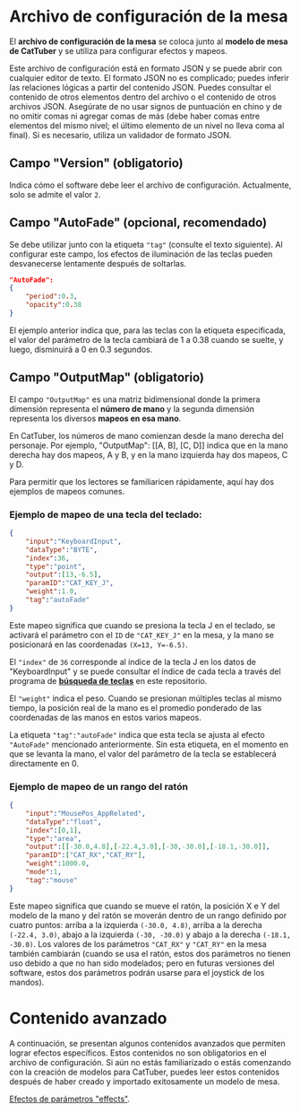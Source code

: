 # Archivo de configuración de la mesa
El **archivo de configuración de la mesa** se coloca junto al **modelo de mesa de CatTuber** y se utiliza para configurar efectos y mapeos.

Este archivo de configuración está en formato JSON y se puede abrir con cualquier editor de texto. El formato JSON no es complicado; puedes inferir las relaciones lógicas a partir del contenido JSON. Puedes consultar el contenido de otros elementos dentro del archivo o el contenido de otros archivos JSON. Asegúrate de no usar signos de puntuación en chino y de no omitir comas ni agregar comas de más (debe haber comas entre elementos del mismo nivel; el último elemento de un nivel no lleva coma al final). Si es necesario, utiliza un validador de formato JSON.

## Campo "Version" (obligatorio)
Indica cómo el software debe leer el archivo de configuración. Actualmente, solo se admite el valor `2`.

## Campo "AutoFade" (opcional, recomendado)

Se debe utilizar junto con la etiqueta `"tag"` (consulte el texto siguiente). Al configurar este campo, los efectos de iluminación de las teclas pueden desvanecerse lentamente después de soltarlas.

```json
"AutoFade":
{
	"period":0.3,
	"opacity":0.38
}
```
El ejemplo anterior indica que, para las teclas con la etiqueta especificada, el valor del parámetro de la tecla cambiará de 1 a 0.38 cuando se suelte,  y luego, disminuirá a 0 en 0.3 segundos.

## Campo "OutputMap" (obligatorio)
El campo `"OutputMap"` es una matriz bidimensional donde la primera dimensión representa el **número de mano** y la segunda dimensión representa los diversos **mapeos en esa mano**.

En CatTuber, los números de mano comienzan desde la mano derecha del personaje. Por ejemplo, "OutputMap": [[A, B], [C, D]] indica que en la mano derecha hay dos mapeos, A y B, y en la mano izquierda hay dos mapeos, C y D.

Para permitir que los lectores se familiaricen rápidamente, aquí hay dos ejemplos de mapeos comunes.

### Ejemplo de mapeo de una tecla del teclado:
```json
{
	"input":"KeyboardInput",
	"dataType":"BYTE",
	"index":36,
	"type":"point",
	"output":[13,-6.5],
	"paramID":"CAT_KEY_J",
	"weight":1.0,
	"tag":"autoFade"
}
```
Este mapeo significa que cuando se presiona la tecla J en el teclado, se activará el parámetro con el `ID` de `"CAT_KEY_J"` en la mesa, y la mano se posicionará en las coordenadas `(X=13, Y=-6.5)`.

El `"index"` de `36` corresponde al índice de la tecla J en los datos de "KeyboardInput" y se puede consultar el índice de cada tecla a través del programa de [**búsqueda de teclas**](../../tools/KeyIndexQuery.exe) en este repositorio.

El `"weight"` indica el peso. Cuando se presionan múltiples teclas al mismo tiempo, la posición real de la mano es el promedio ponderado de las coordenadas de las manos en estos varios mapeos.

La etiqueta `"tag":"autoFade"` indica que esta tecla se ajusta al efecto `"AutoFade"` mencionado anteriormente. Sin esta etiqueta, en el momento en que se levanta la mano, el valor del parámetro de la tecla se establecerá directamente en 0.

### Ejemplo de mapeo de un rango del ratón
```json
{
	"input":"MousePos_AppRelated",
	"dataType":"float",
	"index":[0,1],
	"type":"area",
	"output":[[-30.0,4.8],[-22.4,3.0],[-30,-30.0],[-18.1,-30.0]],
	"paramID":["CAT_RX","CAT_RY"],
	"weight":1000.0,
	"mode":1,
	"tag":"mouse"
}
```
Este mapeo significa que cuando se mueve el ratón, la posición X e Y del modelo de la mano y del ratón se moverán dentro de un rango definido por cuatro puntos: arriba a la izquierda `(-30.0, 4.8)`, arriba a la derecha `(-22.4, 3.0)`, abajo a la izquierda `(-30, -30.0)` y abajo a la derecha `(-18.1, -30.0)`. Los valores de los parámetros `"CAT_RX"` y `"CAT_RY"` en la mesa también cambiarán (cuando se usa el ratón, estos dos parámetros no tienen uso debido a que no han sido modelados; pero en futuras versiones del software, estos dos parámetros podrán usarse para el joystick de los mandos).

# Contenido avanzado
A continuación, se presentan algunos contenidos avanzados que permiten lograr efectos específicos. Estos contenidos no son obligatorios en el archivo de configuración. Si aún no estás familiarizado o estás comenzando con la creación de modelos para CatTuber, puedes leer estos contenidos después de haber creado y importado exitosamente un modelo de mesa.

[Efectos de parámetros "effects"](Efectos%20de%20parámetros%20de%20mesa.md).
